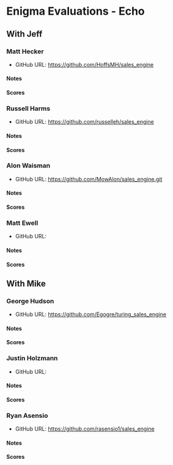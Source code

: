 # Enigma Evaluations - Echo

## With Jeff

### Matt Hecker

* GitHub URL: https://github.com/HoffsMH/sales_engine

#### Notes

#### Scores

### Russell Harms

* GitHub URL: https://github.com/russelleh/sales_engine

#### Notes

#### Scores

### Alon Waisman

* GitHub URL: https://github.com/MowAlon/sales_engine.git

#### Notes

#### Scores

### Matt Ewell

* GitHub URL:

#### Notes

#### Scores

## With Mike

### George Hudson

* GitHub URL: https://github.com/Egogre/turing_sales_engine

#### Notes

#### Scores

### Justin Holzmann

* GitHub URL:

#### Notes

#### Scores

### Ryan Asensio

* GitHub URL: https://github.com/rasensio1/sales_engine

#### Notes

#### Scores

